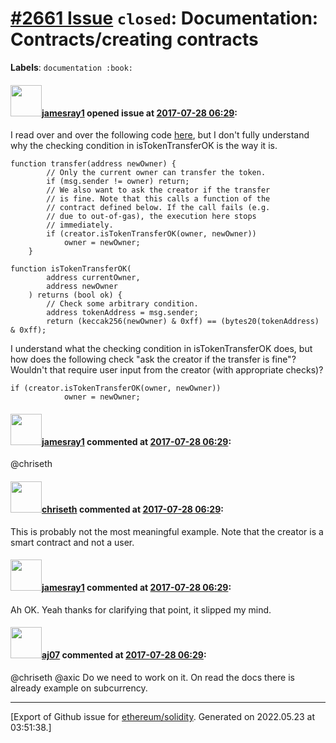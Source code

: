 # [\#2661 Issue](https://github.com/ethereum/solidity/issues/2661) `closed`: Documentation: Contracts/creating contracts
**Labels**: `documentation :book:`


#### <img src="https://avatars.githubusercontent.com/u/16969914?u=ebf55e58263b7e91e995d7db26339123137d12be&v=4" width="50">[jamesray1](https://github.com/jamesray1) opened issue at [2017-07-28 06:29](https://github.com/ethereum/solidity/issues/2661):

I read over and over the following code [here](https://solidity.readthedocs.io/en/develop/contracts.html#creating-contracts
), but I don't fully understand why the checking condition in isTokenTransferOK is the way it is. 

```
function transfer(address newOwner) {
        // Only the current owner can transfer the token.
        if (msg.sender != owner) return;
        // We also want to ask the creator if the transfer
        // is fine. Note that this calls a function of the
        // contract defined below. If the call fails (e.g.
        // due to out-of-gas), the execution here stops
        // immediately.
        if (creator.isTokenTransferOK(owner, newOwner))
            owner = newOwner;
    }
```

```
function isTokenTransferOK(
        address currentOwner,
        address newOwner
    ) returns (bool ok) {
        // Check some arbitrary condition.
        address tokenAddress = msg.sender;
        return (keccak256(newOwner) & 0xff) == (bytes20(tokenAddress) & 0xff);
```

I understand what the checking condition in isTokenTransferOK does, but how does the following check "ask the creator if the transfer is fine"? Wouldn't that require user input from the creator (with appropriate checks)?
```
if (creator.isTokenTransferOK(owner, newOwner))
            owner = newOwner;
```

#### <img src="https://avatars.githubusercontent.com/u/16969914?u=ebf55e58263b7e91e995d7db26339123137d12be&v=4" width="50">[jamesray1](https://github.com/jamesray1) commented at [2017-07-28 06:29](https://github.com/ethereum/solidity/issues/2661#issuecomment-318572179):

@chriseth

#### <img src="https://avatars.githubusercontent.com/u/9073706?v=4" width="50">[chriseth](https://github.com/chriseth) commented at [2017-07-28 06:29](https://github.com/ethereum/solidity/issues/2661#issuecomment-318654326):

This is probably not the most meaningful example. Note that the creator is a smart contract and not a user.

#### <img src="https://avatars.githubusercontent.com/u/16969914?u=ebf55e58263b7e91e995d7db26339123137d12be&v=4" width="50">[jamesray1](https://github.com/jamesray1) commented at [2017-07-28 06:29](https://github.com/ethereum/solidity/issues/2661#issuecomment-318788522):

Ah OK. Yeah thanks for clarifying that point, it slipped my mind.

#### <img src="https://avatars.githubusercontent.com/u/9623159?v=4" width="50">[aj07](https://github.com/aj07) commented at [2017-07-28 06:29](https://github.com/ethereum/solidity/issues/2661#issuecomment-396559377):

@chriseth @axic Do we need to work on it. On read the docs there is already example on subcurrency.


-------------------------------------------------------------------------------



[Export of Github issue for [ethereum/solidity](https://github.com/ethereum/solidity). Generated on 2022.05.23 at 03:51:38.]
